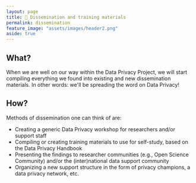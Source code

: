 ```yaml
---
layout: page
title: 💪 Dissemination and training materials
permalink: dissemination
feature_image: "assets/images/header2.png"
aside: true
---
```


## What?
When we are well on our way within the Data Privacy Project, we will start compiling everything we found into existing and new dissemination materials. In other words: we'll be spreading the word on Data Privacy! 

## How?
Methods of dissemination one can think of are:
- Creating a generic Data Privacy workshop for researchers and/or support staff
- Compiling or creating training materials to use for self-study, based on the Data Privacy Handbook
- Presenting the findings to researcher communities (e.g., Open Science Community) and/or the (inter)national data support community
- Organizing a new support structure in the form of privacy champions, a data privacy network, etc.